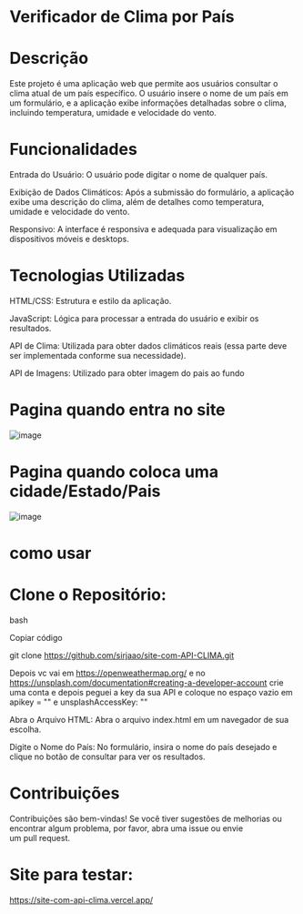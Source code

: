 # Verificador de Clima por País

# Descrição

Este projeto é uma aplicação web que permite aos usuários consultar o clima atual de um país específico. O usuário insere o nome de um país em um formulário, e a aplicação exibe informações detalhadas sobre o clima, incluindo temperatura, umidade e velocidade do vento.

# Funcionalidades

Entrada do Usuário: O usuário pode digitar o nome de qualquer país.

Exibição de Dados Climáticos: Após a submissão do formulário, a aplicação exibe uma descrição do clima, além de detalhes como temperatura, umidade e velocidade do vento.

Responsivo: A interface é responsiva e adequada para visualização em dispositivos móveis e desktops.

# Tecnologias Utilizadas
HTML/CSS: Estrutura e estilo da aplicação.

JavaScript: Lógica para processar a entrada do usuário e exibir os resultados.

API de Clima: Utilizada para obter dados climáticos reais (essa parte deve ser implementada conforme sua necessidade).

API de Imagens: Utilizado para obter imagem do pais ao fundo

# Pagina quando entra no site
![image](https://github.com/user-attachments/assets/390fcdd2-1bd4-4c62-bce4-6ca458f10083)

# Pagina quando coloca uma cidade/Estado/Pais
![image](https://github.com/user-attachments/assets/3f924116-2501-41b8-be70-192534f2d09f)

# como usar
# Clone o Repositório:

bash

Copiar código

git clone https://github.com/sirjaao/site-com-API-CLIMA.git


Depois vc vai em https://openweathermap.org/ e no https://unsplash.com/documentation#creating-a-developer-account crie uma conta e depois peguei a key da sua API e coloque no espaço vazio em apikey = ""
e unsplashAccessKey: ""

Abra o Arquivo HTML: Abra o arquivo index.html em um navegador de sua escolha.

Digite o Nome do País: No formulário, insira o nome do país desejado e clique no botão de consultar para ver os resultados.

# Contribuições

Contribuições são bem-vindas! Se você tiver sugestões de melhorias ou encontrar algum problema, por favor, abra uma issue ou envie um pull request.

# Site para testar:

https://site-com-api-clima.vercel.app/
